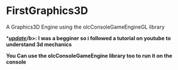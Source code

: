# FirstGraphics3D
A Graphics3D Engine using the olcConsoleGameEngineGL library

*<i><b><u>update</u>/b></i>: I was a begginer so i followed a tutorial on youtube to understand 3d mechanics 

You Can use the olcConsoleGameEngine library too to run it on the console

